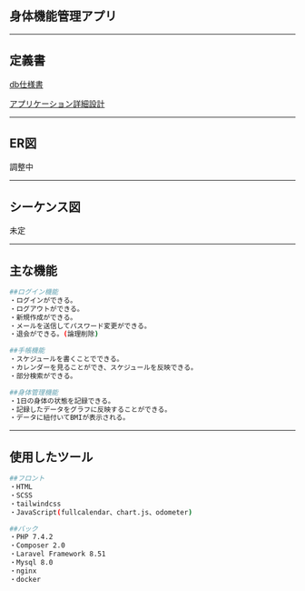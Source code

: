## 身体機能管理アプリ
---

## 定義書
[db仕様書](https://docs.google.com/spreadsheets/d/1PR9s_cDnP35ugRIphE39m26ItjIcajQ85kHMjIzOfag/edit#gid=0)

[アプリケーション詳細設計](https://docs.google.com/spreadsheets/d/1XzlIWw6Ce78BYS5AP9YMXUlZOi9XMgaMH_mFbRGaCYU/edit#gid=0)

---

## ER図
調整中

---

## シーケンス図
未定

---
## 主な機能

```bash
##ログイン機能
・ログインができる。
・ログアウトができる。
・新規作成ができる。
・メールを送信してパスワード変更ができる。
・退会ができる。(論理削除)

##手帳機能
・スケジュールを書くことでできる。
・カレンダーを見ることができ、スケジュールを反映できる。
・部分検索ができる。　

##身体管理機能
・1日の身体の状態を記録できる。
・記録したデータをグラフに反映することができる。
・データに紐付いてBMIが表示される。
```

---
## 使用したツール

```bash
##フロント
・HTML
・SCSS
・tailwindcss
・JavaScript(fullcalendar、chart.js、odometer)

##バック
・PHP 7.4.2
・Composer 2.0
・Laravel Framework 8.51
・Mysql 8.0
・nginx
・docker
```





